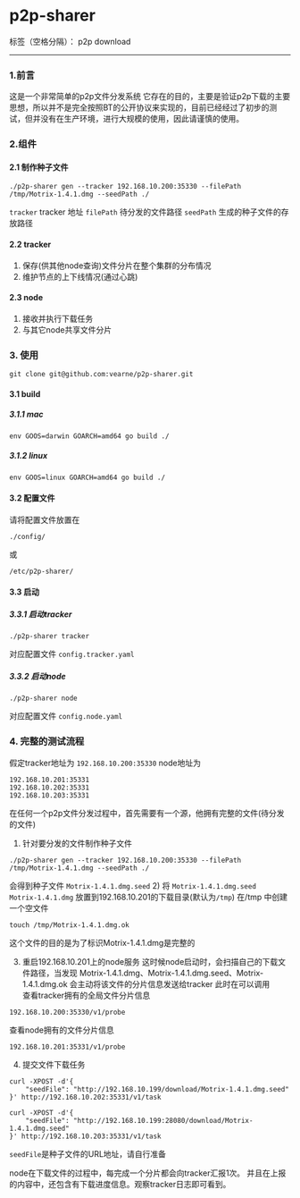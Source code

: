 # p2p-sharer

标签（空格分隔）： p2p download

---

### 1.前言
这是一个非常简单的p2p文件分发系统
它存在的目的，主要是验证p2p下载的主要思想，所以并不是完全按照BT的公开协议来实现的，目前已经经过了初步的测试，但并没有在生产环境，进行大规模的使用，因此请谨慎的使用。



### 2.组件
#### 2.1 制作种子文件
```
./p2p-sharer gen --tracker 192.168.10.200:35330 --filePath /tmp/Motrix-1.4.1.dmg --seedPath ./
```
`tracker` tracker 地址
`filePath` 待分发的文件路径
`seedPath` 生成的种子文件的存放路径

#### 2.2 tracker
1. 保存(供其他node查询)文件分片在整个集群的分布情况
2. 维护节点的上下线情况(通过心跳)

#### 2.3 node
1. 接收并执行下载任务
2. 与其它node共享文件分片

### 3. 使用
```
git clone git@github.com:vearne/p2p-sharer.git
```
#### 3.1 build
##### 3.1.1 mac
```
env GOOS=darwin GOARCH=amd64 go build ./
```
##### 3.1.2 linux
```
env GOOS=linux GOARCH=amd64 go build ./
```

#### 3.2 配置文件
请将配置文件放置在
```
./config/
```
或
```
/etc/p2p-sharer/
```
#### 3.3 启动
##### 3.3.1 启动tracker
```
./p2p-sharer tracker
```
对应配置文件 `config.tracker.yaml`
##### 3.3.2 启动node
```
./p2p-sharer node
```
对应配置文件 `config.node.yaml`


### 4. 完整的测试流程
假定tracker地址为
`192.168.10.200:35330`
node地址为
```
192.168.10.201:35331
192.168.10.202:35331
192.168.10.203:35331
```
在任何一个p2p文件分发过程中，首先需要有一个源，他拥有完整的文件(待分发的文件)

1) 针对要分发的文件制作种子文件
```
./p2p-sharer gen --tracker 192.168.10.200:35330 --filePath /tmp/Motrix-1.4.1.dmg --seedPath ./
```
会得到种子文件
`Motrix-1.4.1.dmg.seed`
2) 将
`Motrix-1.4.1.dmg.seed`   
`Motrix-1.4.1.dmg`
放置到192.168.10.201的下载目录(默认为`/tmp`)
在/tmp 中创建一个空文件
```
touch /tmp/Motrix-1.4.1.dmg.ok
```
这个文件的目的是为了标识Motrix-1.4.1.dmg是完整的

3) 重启192.168.10.201上的node服务
这时候node启动时，会扫描自己的下载文件路径，当发现
Motrix-1.4.1.dmg、Motrix-1.4.1.dmg.seed、Motrix-1.4.1.dmg.ok
会主动将该文件的分片信息发送给tracker
此时在可以调用    
查看tracker拥有的全局文件分片信息
```
192.168.10.200:35330/v1/probe
```
查看node拥有的文件分片信息
```
192.168.10.201:35331/v1/probe
```
4) 提交文件下载任务
```
curl -XPOST -d'{
	"seedFile": "http://192.168.10.199/download/Motrix-1.4.1.dmg.seed"
}' http://192.168.10.202:35331/v1/task
```

```
curl -XPOST -d'{
	"seedFile": "http://192.168.10.199:28080/download/Motrix-1.4.1.dmg.seed"
}' http://192.168.10.203:35331/v1/task
```
`seedFile`是种子文件的URL地址，请自行准备

node在下载文件的过程中，每完成一个分片都会向tracker汇报1次。
并且在上报的内容中，还包含有下载进度信息。观察tracker日志即可看到。



